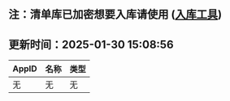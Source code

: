 ## 注：清单库已加密想要入库请使用 ([入库工具](https://github.com/BlankTMing/ManifestAutoUpdate/releases))

## 更新时间：2025-01-30 15:08:56
| AppID | 名称 | 类型  |
| :-------------------- | :----------------------------- | :----------- |
| 无 | 无 | 无 |
